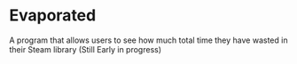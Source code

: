 # Evaporated
A program that allows users to see how much total time they have wasted in their Steam library (Still Early in progress)
